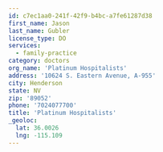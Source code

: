 ```yaml
---
id: c7ec1aa0-241f-42f9-b4bc-a7fe61287d38
first_name: Jason
last_name: Gubler
license_type: DO
services:
  - family-practice
category: doctors
org_name: 'Platinum Hospitalists'
address: '10624 S. Eastern Avenue, A-955'
city: Henderson
state: NV
zip: '89052'
phone: '7024077700'
title: 'Platinum Hospitalists'
_geoloc:
  lat: 36.0026
  lng: -115.109
---
```

